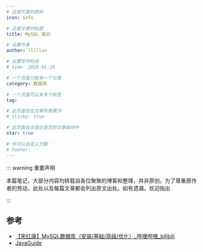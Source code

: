 ```yaml
---
# 这是页面的图标
icon: info

# 这是文章的标题
title: MySQL 笔记

# 设置作者
author: lllllan

# 设置写作时间
# time: 2020-01-20

# 一个页面只能有一个分类
category: 数据库

# 一个页面可以有多个标签
tag:

# 此页面会在文章列表置顶
# sticky: true

# 此页面会出现在首页的文章板块中
star: true

# 你可以自定义页脚
# footer: 
---
```




::: warning 重要声明

本篇笔记，大部分内容均转载自各位聚聚的博客和整理，并非原创。为了尊重原作者的劳动，此处以及每篇文章都会列出原文出处。如有遗漏，欢迎指出

:::



## 参考

- [【宋红康】MySQL数据库（安装/基础/高级/优化）_哔哩哔哩_bilibili](https://www.bilibili.com/video/BV1iq4y1u7vj)
- [JavaGuide](https://javaguide.cn/)



